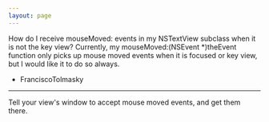 ```yaml
---
layout: page
---
```


How do I receive mouseMoved: events in my NSTextView subclass when it is not the key view?  Currently, my mouseMoved:(NSEvent *)theEvent function only picks up mouse moved events when it is focused or key view, but I would like it to do so always.

- FranciscoTolmasky

----

Tell your view's window to accept mouse moved events, and get them there.
